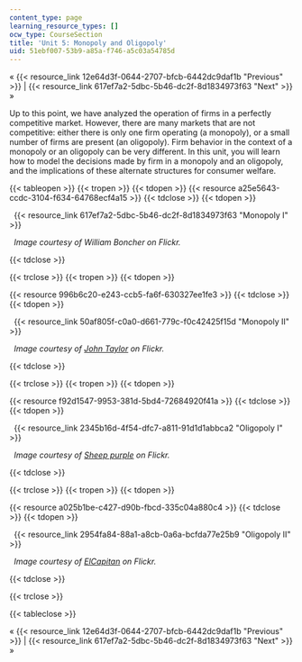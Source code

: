 ```yaml
---
content_type: page
learning_resource_types: []
ocw_type: CourseSection
title: 'Unit 5: Monopoly and Oligopoly'
uid: 51ebf007-53b9-a85a-f746-a5c03a54785d
---
```


« {{< resource_link 12e64d3f-0644-2707-bfcb-6442dc9daf1b "Previous" >}} | {{< resource_link 617ef7a2-5dbc-5b46-dc2f-8d1834973f63 "Next" >}} »

Up to this point, we have analyzed the operation of firms in a perfectly competitive market. However, there are many markets that are not competitive: either there is only one firm operating (a monopoly), or a small number of firms are present (an oligopoly). Firm behavior in the context of a monopoly or an oligopoly can be very different. In this unit, you will learn how to model the decisions made by firm in a monopoly and an oligopoly, and the implications of these alternate structures for consumer welfare.

{{< tableopen >}}
{{< tropen >}}
{{< tdopen >}}
{{< resource a25e5643-ccdc-3104-f634-64768ecf4a15 >}}
{{< tdclose >}}
{{< tdopen >}}


  {{< resource_link 617ef7a2-5dbc-5b46-dc2f-8d1834973f63 "Monopoly I" >}}

  _Image courtesy of William Boncher on Flickr._


{{< tdclose >}}

{{< trclose >}}
{{< tropen >}}
{{< tdopen >}}
  
{{< resource 996b6c20-e243-ccb5-fa6f-630327ee1fe3 >}}
{{< tdclose >}}
{{< tdopen >}}


  {{< resource_link 50af805f-c0a0-d661-779c-f0c42425f15d "Monopoly II" >}}

  _Image courtesy of [John Taylor](http://www.flickr.com/photos/jbtaylor/5566452462/in/photostream/) on Flickr._


{{< tdclose >}}

{{< trclose >}}
{{< tropen >}}
{{< tdopen >}}
  
{{< resource f92d1547-9953-381d-5bd4-72684920f41a >}}
{{< tdclose >}}
{{< tdopen >}}


  {{< resource_link 2345b16d-4f54-dfc7-a811-91d1d1abbca2 "Oligopoly I" >}}

  _Image courtesy of [Sheep purple](http://www.flickr.com/photos/sheeppurple/2665016444/) on Flickr._


{{< tdclose >}}

{{< trclose >}}
{{< tropen >}}
{{< tdopen >}}
  
{{< resource a025b1be-c427-d90b-fbcd-335c04a880c4 >}}
{{< tdclose >}}
{{< tdopen >}}


  {{< resource_link 2954fa84-88a1-a8cb-0a6a-bcfda77e25b9 "Oligopoly II" >}}

  _Image courtesy of [ElCapitan](http://www.flickr.com/photos/elcapitan/2388687600/in/photostream/) on Flickr._


{{< tdclose >}}

{{< trclose >}}

{{< tableclose >}}

« {{< resource_link 12e64d3f-0644-2707-bfcb-6442dc9daf1b "Previous" >}} | {{< resource_link 617ef7a2-5dbc-5b46-dc2f-8d1834973f63 "Next" >}} »